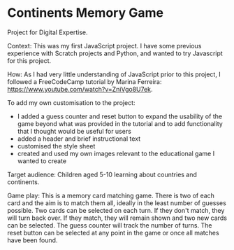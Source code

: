 # Continents Memory Game

Project for Digital Expertise. 

Context: This was my first JavaScript project. I have some previous experience with Scratch projects and Python, and wanted to try Javascript for this project. 

How: As I had very little understanding of JavaScript prior to this project, I followed a FreeCodeCamp tutorial by Marina Ferreira: https://www.youtube.com/watch?v=ZniVgo8U7ek.

To add my own customisation to the project: 
- I added a guess counter and reset button to expand the usability of the game beyond what was provided in the tutorial and to add functionality that I thought would be useful for users
- added a header and brief instructional text
- customised the style sheet
- created and used my own images relevant to the educational game I wanted to create

Target audience: Children aged 5-10 learning about countries and continents. 

Game play: This is a memory card matching game. There is two of each card and the aim is to match them all, ideally in the least number of guesses possible. Two cards can be selected on each turn. If they don't match, they will turn back over. If they match, they will remain shown and two new cards can be selected. The guess counter will track the number of turns. The reset button can be selected at any point in the game or once all matches have been found. 

